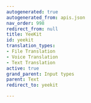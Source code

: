 ```yaml
---
autogenerated: true
autogenerated_from: apis.json
nav_order: 998
redirect_from: null
title: YeeKit
id: yeekit
translation_types:
- File Translation
- Voice Translation
- Text Translation
active: true
grand_parent: Input types
parent: Text
redirect_to: yeekit

---
```


